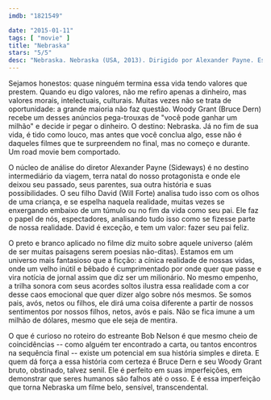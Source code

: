```yaml
---
imdb: "1821549"

date: "2015-01-11"
tags: [ "movie" ]
title: "Nebraska"
stars: "5/5"
desc: "Nebraska. Nebraska (USA, 2013). Dirigido por Alexander Payne. Escrito por Bob Nelson. Com Bruce Dern, Will Forte, June Squibb, Bob Odenkirk, Stacy Keach, Mary Louise Wilson, Rance Howard, Tim Driscoll, Devin Ratray."
---
```

Sejamos honestos: quase ninguém termina essa vida tendo valores que prestem. Quando eu digo valores, não me refiro apenas a dinheiro, mas valores morais, intelectuais, culturais. Muitas vezes não se trata de oportunidade: a grande maioria não faz questão. Woody Grant (Bruce Dern) recebe um desses anúncios pega-trouxas de "você pode ganhar um milhão" e decide ir pegar o dinheiro. O destino: Nebraska. Já no fim de sua vida, é tido como louco, mas antes que você conclua algo, esse não é daqueles filmes que te surpreendem no final, mas no começo e durante. Um road movie bem comportado.

O núcleo de análise do diretor Alexander Payne (Sideways) é no destino intermediário da viagem, terra natal do nosso protagonista e onde ele deixou seu passado, seus parentes, sua outra história e suas possibilidades. O seu filho David (Will Forte) analisa tudo isso com os olhos de uma criança, e se espelha naquela realidade, muitas vezes se enxergando embaixo de um túmulo ou no fim da vida como seu pai. Ele faz o papel de nós, espectadores, analisando tudo isso como se fizesse parte de nossa realidade. David é exceção, e tem um valor: fazer seu pai feliz.

O preto e branco aplicado no filme diz muito sobre aquele universo (além de ser muitas paisagens serem poesias não-ditas). Estamos em um universo mais fantasioso que a ficção: a cínica realidade de nossas vidas, onde um velho inútil e bêbado é cumprimentado por onde quer que passe e vira notícia de jornal assim que diz ser um milionário. No mesmo empenho, a trilha sonora com seus acordes soltos ilustra essa realidade com a cor desse caos emocional que quer dizer algo sobre nós mesmos. Se somos pais, avós, netos ou filhos, ele dirá uma coisa diferente a partir de nossos sentimentos por nossos filhos, netos, avós e pais. Não se fica imune a um milhão de dólares, mesmo que ele seja de mentira.

O que é curioso no roteiro do estreante Bob Nelson é que mesmo cheio de coincidências -- como alguém ter encontrado a carta, ou tantos encontros na sequência final -- existe um potencial em sua história simples e direta. E quem dá força a essa história com certeza é Bruce Dern e seu Woody Grant bruto, obstinado, talvez senil. Ele é perfeito em suas imperfeições, em demonstrar que seres humanos são falhos até o osso. E é essa imperfeição que torna Nebraska um filme belo, sensível, transcendental.
